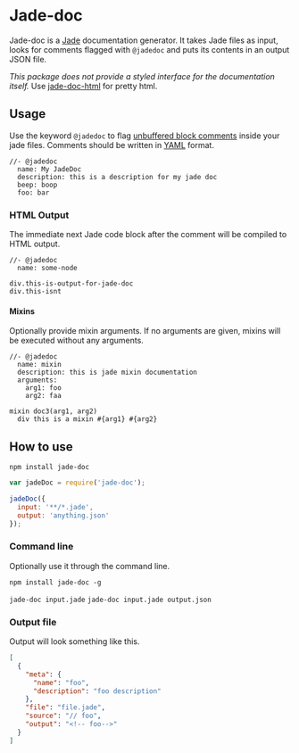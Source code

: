# Jade-doc
Jade-doc is a [Jade](http://www.jade-lang.com) documentation generator. It takes Jade files as input, looks for comments flagged with `@jadedoc` and puts its contents in an output JSON file. 

_This package does not provide a styled interface for the documentation itself._ Use [jade-doc-html](https://github.com/Aratramba/jade-doc-html) for pretty html.


## Usage
Use the keyword `@jadedoc` to flag [unbuffered block comments](http://jade-lang.com/reference/comments/) inside your jade files. Comments should be written in [YAML](http://en.wikipedia.org/wiki/YAML) format.

```jade
//- @jadedoc
  name: My JadeDoc
  description: this is a description for my jade doc
  beep: boop
  foo: bar
```


### HTML Output
The immediate next Jade code block after the comment will be compiled to HTML output.

```jade
//- @jadedoc
  name: some-node

div.this-is-output-for-jade-doc
div.this-isnt
```


#### Mixins
Optionally provide mixin arguments. If no arguments are given, mixins will be executed without any arguments.

```jade
//- @jadedoc
  name: mixin
  description: this is jade mixin documentation
  arguments: 
    arg1: foo
    arg2: faa

mixin doc3(arg1, arg2)
  div this is a mixin #{arg1} #{arg2}
```


## How to use
`npm install jade-doc`

```js
var jadeDoc = require('jade-doc');

jadeDoc({
  input: '**/*.jade',
  output: 'anything.json'
});
```



### Command line
Optionally use it through the command line.

`npm install jade-doc -g`

`jade-doc input.jade`
`jade-doc input.jade output.json`


### Output file
Output will look something like this.

```json
[
  {
    "meta": {
      "name": "foo",
      "description": "foo description"
    },
    "file": "file.jade",
    "source": "// foo",
    "output": "<!-- foo-->"
  }
]
```

